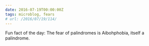 ```yaml
---
date: 2016-07-19T00:00:00Z
tags: microblog, fears
# url: /2016/07/19/114/
---
```


Fun fact of the day: The fear of palindromes is Aibohphobia, itself a palindrome. 

